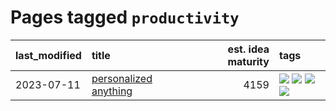# Pages tagged `productivity`

|last_modified|title|est. idea maturity|tags
|:---|:---|---:|:---|
|2023-07-11|[personalized anything](../personalized_anything.md)|4159|[![](https://img.shields.io/badge/tag-gdpr_data_export-297b32)](../tags/gdpr_data_export.md) [![](https://img.shields.io/badge/tag-llm-8a140)](../tags/llm.md) [![](https://img.shields.io/badge/tag-personalization-4ed36d)](../tags/personalization.md) [![](https://img.shields.io/badge/tag-productivity-e127da)](../tags/productivity.md)|